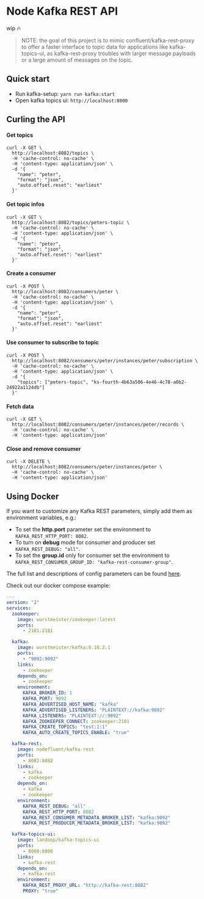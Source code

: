 # Node Kafka REST API

wip :fire:

> NOTE: the goal of this project is to mimic confluent/kafka-rest-proxy to offer a faster interface to topic data for applications
like kafka-topics-ui, as kafka-rest-proxy troubles with larger message payloads or a large amount of messages on the topic.

## Quick start
- Run kafka-setup: `yarn run kafka:start`
- Open kafka topics ui: `http://localhost:8000`

## Curling the API

#### Get topics

```shell
curl -X GET \
  http://localhost:8082/topics \
  -H 'cache-control: no-cache' \
  -H 'content-type: application/json' \
  -d '{
    "name": "peter",
    "format": "json",
    "auto.offset.reset": "earliest"
  }'
```

#### Get topic infos

```shell
curl -X GET \
  http://localhost:8082/topics/peters-topic \
  -H 'cache-control: no-cache' \
  -H 'content-type: application/json' \
  -d '{
    "name": "peter",
    "format": "json",
    "auto.offset.reset": "earliest"
  }'
```

#### Create a consumer

```shell
curl -X POST \
  http://localhost:8082/consumers/peter \
  -H 'cache-control: no-cache' \
  -H 'content-type: application/json' \
  -d '{
    "name": "peter",
    "format": "json",
    "auto.offset.reset": "earliest"
  }'
```

#### Use consumer to subscribe to topic

```shell
curl -X POST \
  http://localhost:8082/consumers/peter/instances/peter/subscription \
  -H 'cache-control: no-cache' \
  -H 'content-type: application/json' \
  -d '{
    "topics": ["peters-topic", "ks-fourth-4b63a506-4e46-4c78-a0b2-24922a1124db"]
  }'
```

#### Fetch data

```shell
curl -X GET \
  http://localhost:8082/consumers/peter/instances/peter/records \
  -H 'cache-control: no-cache' \
  -H 'content-type: application/json'
```

#### Close and remove consumer

```shell
curl -X DELETE \
  http://localhost:8082/consumers/peter/instances/peter \
  -H 'cache-control: no-cache' \
  -H 'content-type: application/json'
```

## Using Docker

If you want to customize any Kafka REST parameters, simply add them as environment variables, e.g.:
- To set the **http.port** parameter set the environment to `KAFKA_REST_HTTP_PORT: 8082`.
- To turn on **debug** mode for consumer and producer set `KAFKA_REST_DEBUG: "all"`.
- To set the **group.id** only for consumer set the environment to `KAFKA_REST_CONSUMER_GROUP_ID: "kafka-rest-consumer-group"`.

The full list and descriptions of config parameters can be found [here](https://github.com/edenhill/librdkafka/blob/0.9.5.x/CONFIGURATION.md).

Check out our docker compose example:

```yaml
---
version: "2"
services:
  zookeeper:
    image: wurstmeister/zookeeper:latest
    ports:
      - 2181:2181

  kafka:
    image: wurstmeister/kafka:0.10.2.1
    ports:
      - "9092:9092"
    links:
      - zookeeper
    depends_on:
      - zookeeper
    environment:
      KAFKA_BROKER_ID: 1
      KAFKA_PORT: 9092
      KAFKA_ADVERTISED_HOST_NAME: "kafka"
      KAFKA_ADVERTISED_LISTENERS: "PLAINTEXT://kafka:9092"
      KAFKA_LISTENERS: "PLAINTEXT://:9092"
      KAFKA_ZOOKEEPER_CONNECT: zookeeper:2181
      KAFKA_CREATE_TOPICS: "test:1:1"
      KAFKA_AUTO_CREATE_TOPICS_ENABLE: "true"

  kafka-rest:
    image: nodefluent/kafka-rest
    ports:
      - 8082:8082
    links:
      - kafka
      - zookeeper
    depends_on:
      - kafka
      - zookeeper
    environment:
      KAFKA_REST_DEBUG: "all"
      KAFKA_REST_HTTP_PORT: 8082
      KAFKA_REST_CONSUMER_METADATA_BROKER_LIST: "kafka:9092"
      KAFKA_REST_PRODUCER_METADATA_BROKER_LIST: "kafka:9092"

  kafka-topics-ui:
    image: landoop/kafka-topics-ui
    ports:
      - 8000:8000
    links:
      - kafka-rest
    depends_on:
      - kafka-rest
    environment:
      KAFKA_REST_PROXY_URL: "http://kafka-rest:8082"
      PROXY: "true"
```
